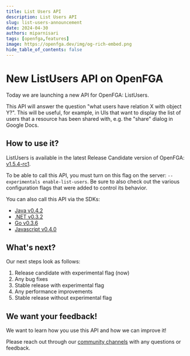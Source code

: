 ```yaml
---
title: List Users API
description: List Users API 
slug: list-users-announcement
date: 2024-04-30
authors: miparnisari
tags: [openfga,features]
image: https://openfga.dev/img/og-rich-embed.png
hide_table_of_contents: false
---
```

# New ListUsers API on OpenFGA

Today we are launching a new API for OpenFGA: ListUsers.

This API will answer the question "what users have relation X with object Y?". This will be useful, for example, in UIs that want to display the list of users that a resource has been shared with, e.g. the "share" dialog in Google Docs.

## How to use it?

ListUsers is available in the latest Release Candidate version of OpenFGA: [v1.5.4-rc1](https://github.com/openfga/openfga/releases/tag/v1.5.4-rc1).

To be able to call this API, you must turn on this flag on the server: `--experimentals enable-list-users`. Be sure to also check out the various configuration flags that were added to control its behavior.

You can also call this API via the SDKs:
- [Java v0.4.2](https://github.com/openfga/java-sdk/releases/tag/v0.4.2)
- [.NET v0.3.2](https://github.com/openfga/dotnet-sdk/releases/tag/v0.3.2)
- [Go v0.3.6](https://github.com/openfga/go-sdk/releases/tag/v0.3.6)
- [Javascript v0.4.0](https://github.com/openfga/js-sdk/releases/tag/v0.4.0)

## What's next?

Our next steps look as follows:

1. Release candidate with experimental flag (now)
2. Any bug fixes
3. Stable release with experimental flag
4. Any performance improvements
5. Stable release without experimental flag

## We want your feedback!

We want to learn how you use this API and how we can improve it!

Please reach out through our [community channels](https://openfga.dev/community) with any questions or feedback.
